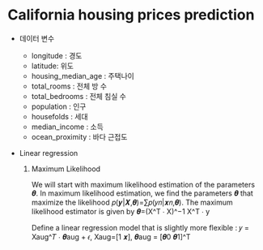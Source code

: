 # California housing prices prediction
- 데이터 변수
  
  - longitude : 경도
  - latitude: 위도
  - housing_median_age : 주택나이
  - total_rooms : 전체 방 수
  - total_bedrooms : 전체 침실 수
  - population : 인구
  - housefolds : 세대
  - median_income : 소득
  - ocean_proximity : 바다 근접도
- Linear regression

  1.  Maximum Likelihood
      
      We will start with maximum likelihood estimation of the parameters 𝜽. In maximum likelihood estimation, we find the parameters 𝜽 that maximize the likelihood 𝑝(𝒚|𝑿,𝜽)=∑𝑝(𝑦𝑛|𝒙𝑛,𝜽).
      The maximum likelihood estimator is given by 
      𝜽=(X^T ∙ X)^−1 X^T ∙ y
      
      Define a linear regression model that is slightly more flexible : 
       𝑦 = Xaug^𝑇 ∙ 𝜽aug + 𝜖, Xaug=[1 𝒙], 𝜽aug = [𝜽0 𝜽1]^T
